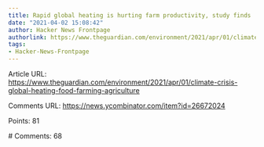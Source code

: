 ```yaml
---
title: Rapid global heating is hurting farm productivity, study finds
date: "2021-04-02 15:08:42"
author: Hacker News Frontpage
authorlink: https://www.theguardian.com/environment/2021/apr/01/climate-crisis-global-heating-food-farming-agriculture
tags:
- Hacker-News-Frontpage
---
```


<p>Article URL: <a href="https://www.theguardian.com/environment/2021/apr/01/climate-crisis-global-heating-food-farming-agriculture">https://www.theguardian.com/environment/2021/apr/01/climate-crisis-global-heating-food-farming-agriculture</a></p>
<p>Comments URL: <a href="https://news.ycombinator.com/item?id=26672024">https://news.ycombinator.com/item?id=26672024</a></p>
<p>Points: 81</p>
<p># Comments: 68</p>
